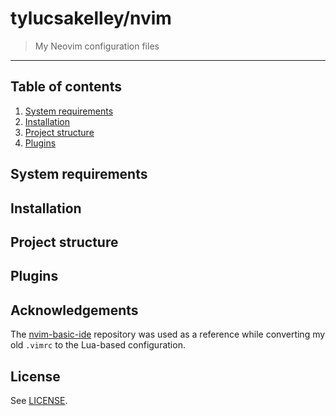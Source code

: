 # tylucsakelley/nvim

> My Neovim configuration files

---

## Table of contents

1. [System requirements](#system-requirements)
2. [Installation](#installation)
3. [Project structure](#project-structure)
4. [Plugins](#plugins)

## System requirements

## Installation

## Project structure

## Plugins

## Acknowledgements

The [nvim-basic-ide](https://github.com/LunarVim/nvim-basic-ide) repository was used as a
reference while converting my old `.vimrc` to the Lua-based configuration.

## License

See [LICENSE](./LICENSE).

